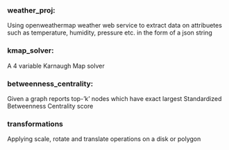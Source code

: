 ### weather_proj: 
Using openweathermap weather web service to extract data on attribuetes such as temperature, humidity, pressure etc. in the form of a json string

### kmap_solver:
A 4 variable Karnaugh Map solver

### betweenness_centrality:
Given a graph reports top-’k’ nodes which have exact largest Standardized Betweenness Centrality score

### transformations
Applying scale, rotate and translate operations on a disk or polygon

